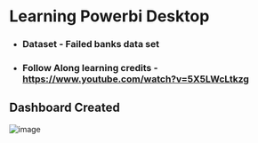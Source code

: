 # Learning Powerbi Desktop

- ###  Dataset - Failed banks data set

- ### Follow Along learning credits - https://www.youtube.com/watch?v=5X5LWcLtkzg

## Dashboard Created

![image](https://user-images.githubusercontent.com/20026958/186187618-1982590e-9550-4840-83ba-d7653b8c6182.png)
